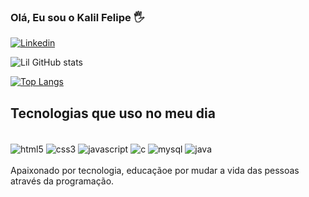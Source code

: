 

### Olá, Eu sou o Kalil Felipe  🖐️

[![Linkedin](https://img.shields.io/badge/LinkedIn-0077B5?style=for-the-badge&logo=linkedin&logoColor=white)](https://www.linkedin.com/in/kalil-felipe-silva-b1bba22b1/)

![Lil GitHub stats](https://github-readme-stats.vercel.app/api?username=lilcypher131&show_icons=true&theme=merko)

[![Top Langs](https://github-readme-stats.vercel.app/api/top-langs/?username=lilcypher131)](https://github.com/anuraghazra/github-readme-stats)

## Tecnologias que uso no meu dia

<div style="display: inline_block"></br>
    <img align="center" alt="html5" src="https://img.shields.io/badge/HTML5-E34F26?style=for-the-badge&logo=html5&logoColor=white">
    <img align="center" alt="css3" src="https://img.shields.io/badge/CSS3-1572B6?style=for-the-badge&logo=css3&logoColor=white">
    <img align="center" alt="javascript" src="https://img.shields.io/badge/JavaScript-323330?style=for-the-badge&logo=javascript&logoColor=F7DF1E">
    <img align="center" alt="c" src="https://img.shields.io/badge/C%2B%2B-00599C?style=for-the-badge&logo=c%2B%2B&logoColor=white">
    <img align="center" alt="mysql" src="https://img.shields.io/badge/MySQL-00000F?style=for-the-badge&logo=mysql&logoColor=white">
    <img align="center" alt="java" src="   https://img.shields.io/badge/Java-ED8B00?style=for-the-badge&logo=openjdk&logoColor=white">
</div>
</br>Apaixonado por tecnologia, educaçãoe por mudar a vida das pessoas através da programação.

 
